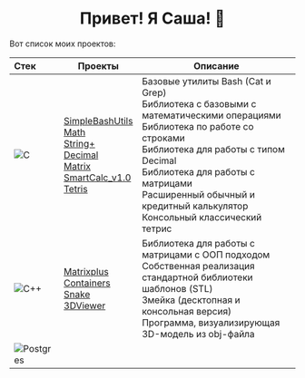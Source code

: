 <div align=center>
  
# Привет! Я Саша! 👋

</div>

Вот список моих проектов:

| Стек | Проекты | Описание |
| :--- | --- | --- |
| ![C](https://img.shields.io/badge/c-%2300599C.svg?style=for-the-badge&logo=c&logoColor=white) | [SimpleBashUtils](https://github.com/Shyrasya/SimpleBashUtils)<br> [Math](https://github.com/Shyrasya/Math)<br> [String+](https://github.com/Shyrasya/Stringplus)<br> [Decimal](https://github.com/Shyrasya/Decimal)<br> [Matrix](https://github.com/Shyrasya/Matrix)<br> [SmartCalc_v1.0](https://github.com/Shyrasya/SmartCalc_v1.0)<br> [Tetris](https://github.com/Shyrasya/Tetris) | Базовые утилиты Bash (Cat и Grep)<br> Библиотека с базовыми с математическими операциями<br> Библиотека по работе со строками<br> Библиотека для работы с типом Decimal<br> Библиотека для работы с матрицами<br> Расширенный обычный и кредитный калькулятор<br> Консольный классический тетрис |
| ![C++](https://img.shields.io/badge/c++-%2300599C.svg?style=for-the-badge&logo=c%2B%2B&logoColor=white) | [Matrixplus](https://github.com/Shyrasya/Matrixplus)<br> [Containers](https://github.com/Shyrasya/Containers)<br> [Snake](https://github.com/Shyrasya/Snake)<br> [3DViewer](https://github.com/Shyrasya/3DViewer) | Библиотека для работы с матрицами с ООП подходом<br> Собственная реализация стандартной библиотеки шаблонов (STL) <br> Змейка (десктопная и консольная версия)<br> Программа, визуализирующая 3D-модель из obj-файла
| ![Postgres](https://img.shields.io/badge/postgres-%23316192.svg?style=for-the-badge&logo=postgresql&logoColor=white) | |

<!--
**Shyrasya/Shyrasya** is a ✨ _special_ ✨ repository because its `README.md` (this file) appears on your GitHub profile.

Here are some ideas to get you started:

- 🔭 I’m currently working on ...
- 🌱 I’m currently learning ...
- 👯 I’m looking to collaborate on ...
- 🤔 I’m looking for help with ...
- 💬 Ask me about ...
- 📫 How to reach me: ...
- 😄 Pronouns: ...
- ⚡ Fun fact: ...
-->
